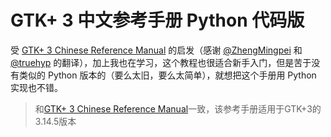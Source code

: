 GTK+ 3 中文参考手册 Python 代码版
=======

受 [GTK+ 3 Chinese Reference Manual](http://zhengmingpei.github.io/GTK-3-Chinese-Reference-Manual/index.html) 的启发（感谢 [@ZhengMingpei](https://github.com/ZhengMingpei) 和 [@truehyp](https://github.com/truehyp) 的翻译），加上我也在学习，这个教程也很适合新手入门，但是苦于没有类似的 Python 版本的（要么太旧，要么太简单），就想把这个手册用 Python 实现也不错。

>和[GTK+ 3 Chinese Reference Manual](http://zhengmingpei.github.io/GTK-3-Chinese-Reference-Manual/index.html)一致，该参考手册适用于GTK+3的3.14.5版本

